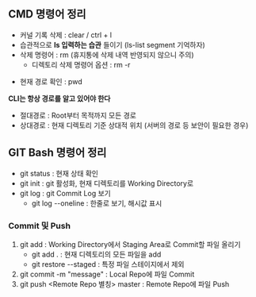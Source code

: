 ## CMD 명령어 정리


- 커널 기록 삭제 : clear / ctrl + l
- 습관적으로 **ls 입력하는 습관** 들이기 (ls-list segment 기억하자)
- 삭제 명령어 : rm (휴지통에 삭제 내역 반영되지 않으니 주의)
  - 디렉토리 삭제 명령어 옵션 : rm -r <dir name>
- 현재 경로 확인 : pwd


**CLI는 항상 경로를 알고 있어야 한다**

- 절대경로 : Root부터 목적까지 모든 경로
- 상대경로 : 현재 디렉토리 기준 상대적 위치 (서버의 경로 등 보안이 필요한 경우)


## GIT Bash 명령어 정리


- git status : 현재 상태 확인
- git init : git 활성화, 현재 디렉토리를 Working Directory로
- git log : git Commit Log 보기
  - git log --oneline : 한줄로 보기, 해시값 표시


### Commit 및 Push


1. git add : Working Directory에서 Staging Area로 Commit할 파일 올리기
   - git add . : 현재 디렉토리의 모든 파일을 add
   - git restore --staged : 특정 파일 스테이지에서 제외
2. git commit -m "message" : Local Repo에 파일 Commit
3. git push <Remote Repo 별칭> master : Remote Repo에 파일 Push
